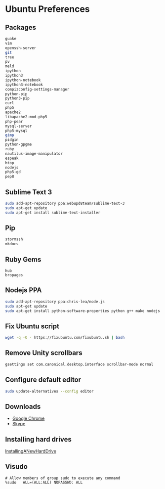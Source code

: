 # Ubuntu Preferences

## Packages

```bash
guake
vim
openssh-server
git
tree
pv
meld
ipython
ipython3
ipython-notebook
ipython3-notebook
compizconfig-settings-manager
python-pip
python3-pip
curl
php5
apache2
libapache2-mod-php5
php-pear
mysql-server
php5-mysql
gimp
pidgin
python-gpgme
ruby
nautilus-image-manipulator
espeak
htop
nodejs
php5-gd
pep8
```

## Sublime Text 3

```bash
sudo add-apt-repository ppa:webupd8team/sublime-text-3
sudo apt-get update
sudo apt-get install sublime-text-installer
```

## Pip

```bash
stormssh
mkdocs
```

## Ruby Gems

```
hub
bropages
```

## Nodejs PPA

```bash
sudo add-apt-repository ppa:chris-lea/node.js
sudo apt-get update
sudo apt-get install python-software-properties python g++ make nodejs
```

## Fix Ubuntu script

```bash
wget -q -O - https://fixubuntu.com/fixubuntu.sh | bash
```

## Remove Unity scrollbars

```bash
gsettings set com.canonical.desktop.interface scrollbar-mode normal
```

## Configure default editor

```bash
sudo update-alternatives --config editor
```

## Downloads

- [Google Chrome](https://www.google.co.uk/intl/en_uk/chrome/browser/)
- [Skype](www.skype.com/en/download-skype/skype-for-linux/downloading/?type=ubuntu64)

## Installing hard drives

[InstallingANewHardDrive](https://help.ubuntu.com/community/InstallingANewHardDrive)

## Visudo

```
# Allow members of group sudo to execute any command                            
%sudo   ALL=(ALL:ALL) NOPASSWD: ALL
```

